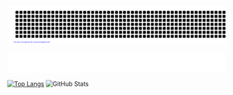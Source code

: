 ![gitartwork](gitartwork.svg)

![GitHub Metrics](github-metrics.svg)

[![Top Langs](https://github-readme-stats.vercel.app/api/top-langs/?username=washoprc&layout=donut&theme=transparent)](https://github.com/anuraghazra/github-readme-stats)
![GitHub Stats](https://github-readme-stats.vercel.app/api?username=washoprc&show_icons=true&theme=transparent)
